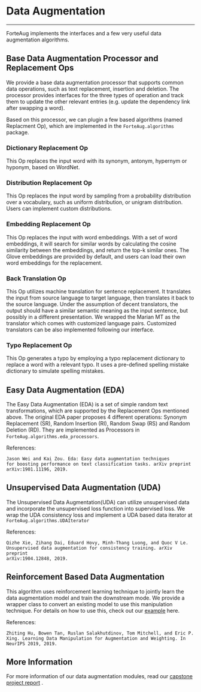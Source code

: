 # Data Augmentation

-----------------

ForteAug implements the interfaces and a few very useful data augmentation algorithms.

## Base Data Augmentation Processor and Replacement Ops

We provide a base data augmentation processor that supports common data operations, such
as text replacement, insertion and deletion. The processor provides interfaces for the
three types of operation and track them to update the other relevant entries (e.g.
update the dependency link after swapping a word).

Based on this processor, we can plugin a few based algorithms (named Replacment Op),
which are implemented in the `ForteAug.algorithms` package.

### Dictionary Replacement Op

This Op replaces the input word with its synonym, antonym, hypernym or hyponym, based on
WordNet.

### Distribution Replacement Op

This Op replaces the input word by sampling from a probability distribution over a
vocabulary, such as uniform distribution, or unigram distribution. Users can implement
custom distributions.

### Embedding Replacement Op

This Op replaces the input with word embeddings. With a set of word embeddings, it will
search for similar words by calculating the cosine similarity between the embeddings,
and return the top-k similar ones. The Glove embeddings are provided by default, and
users can load their own word embeddings for the replacement.

### Back Translation Op

This Op utilizes machine translation for sentence replacement. It translates the input
from source language to target language, then translates it back to the source language.
Under the assumption of decent translators, the output should have a similar semantic
meaning as the input sentence, but possibly in a different presentation. We wrapped the
Marian MT as the translator which comes with customized language pairs. Customized
translators can be also implemented following our interface.

### Typo Replacement Op

This Op generates a typo by employing a typo replacement dictionary to replace a word with a relevant typo. 
It uses a pre-defined spelling mistake dictionary to simulate spelling mistakes.

## Easy Data Augmentation (EDA)

The Easy Data Augmentation (EDA) is a set of simple random text transformations, which
are supported by the Replacement Ops mentioned above. The original EDA paper proposes 4
different operations: Synonym Replacement (SR), Random Insertion (RI), Random Swap (RS)
and Random Deletion (RD). They are implemented as Processors in
`ForteAug.algorithms.eda_processors`.

References:

```
Jason Wei and Kai Zou. Eda: Easy data augmentation techniques
for boosting performance on text classification tasks. arXiv preprint
arXiv:1901.11196, 2019.
```

## Unsupervised Data Augmentation (UDA)

The Unsupervised Data Augmentation(UDA) can utilize unsupervised data and incorporate
the unsupervised loss function into supervised loss. We wrap the UDA consistency loss
and implement a UDA based data iterator at
`ForteAug.algorithms.UDAIterator`

References:

```
Qizhe Xie, Zihang Dai, Eduard Hovy, Minh-Thang Luong, and Quoc V Le.
Unsupervised data augmentation for consistency training. arXiv preprint
arXiv:1904.12848, 2019.
`````

## Reinforcement Based Data Augmentation

This algorithm uses reinforcement learning technique to jointly learn the data
augmentation model and train the downstream mode. We provide a wrapper class to convert
an existing model to use this manipulation technique. For details on how to use this,
check out
our [example](https://github.com/asyml/forte/tree/master/examples/data_augmentation/reinforcement)
here.

References:

```
Zhiting Hu, Bowen Tan, Ruslan Salakhutdinov, Tom Mitchell, and Eric P.
Xing. Learning Data Manipulation for Augmentation and Weighting. In
NeurIPS 2019, 2019.
```

## More Information

For more information of our data augmentation modules, read
our [capstone project report](https://github.com/asyml/forte/blob/master/docs/reports/Capstone_Data_Augmentation-2.pdf)
.
